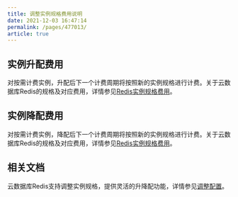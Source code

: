 ```yaml
---
title: 调整实例规格费用说明
date: 2021-12-03 16:47:14
permalink: /pages/477013/
article: true
---
```


## 实例升配费用

对按需计费实例，升配后下一个计费周期将按照新的实例规格进行计费。关于云数据库Redis的规格及对应费用，详情参见[Redis实例规格费用](./../03.购买指南/00.计费概述.md)。

## 实例降配费用

对按需计费实例，降配后下一个计费周期将按照新的实例规格进行计费。关于云数据库Redis的规格及对应费用，详情参见[Redis实例规格费用](./../03.购买指南/00.计费概述.md)。

## 相关文档

云数据库Redis支持调整实例规格，提供灵活的升降配功能，详情参见[调整配置](./../05.操作指南/02.管理实例/00.变更配置.md)。

